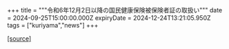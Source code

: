 +++
title = """令和6年12月2日以降の国民健康保険被保険者証の取扱い"""
date = 2024-09-25T15:00:00.000Z
expiryDate = 2024-12-24T13:21:05.950Z
tags = ["kuriyama","news"]
+++


[[source]](https://www.town.kuriyama.hokkaido.jp/soshiki/37/29390.html)
